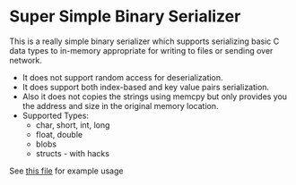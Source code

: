# Super Simple Binary Serializer

This is a really simple binary serializer which supports serializing basic C data types to in-memory appropriate for writing to files or sending over network.

- It does not support random access for deserialization.
- It does support both index-based and key value pairs serialization.
- Also it does not copies the strings using memcpy but only provides you the address and size in the original memory location.
- Supported Types:
  - char, short, int, long
  - float, double
  - blobs
  - structs - with hacks

See [this file](./main.c) for example usage
